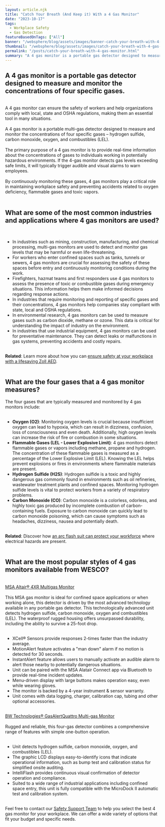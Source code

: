 ```yaml
---
layout: article.njk
title: "Catch Your Breath (And Keep it) With a 4 Gas Monitor"
date: "2023-10-17"
tags:
  - Workplace Safety
  - Gas Detection
featureBasedOnTags: ["All"]
banner: "/websphere/blog/assets/images/banner-catch-your-breath-with-4-gas-monitor.webp"
thumbnail: "/websphere/blog/assets/images/catch-your-breath-with-4-gas-monitor.webp"
permalink: "/posts/catch-your-breath-with-4-gas-monitor.html"
summary: "A 4 gas monitor is a portable gas detector designed to measure and monitor the concentrations of four specific gases."
---
```


<h2 class="intro">A 4 gas monitor is a portable gas detector designed to measure and monitor the concentrations of four specific gases.</h2>
<br>
A 4 gas monitor can ensure the safety of workers and help organizations comply with local, state and OSHA regulations, making them an essential tool in many situations.
<br><br>
A 4 gas monitor is a portable multi-gas detector designed to measure and monitor the concentrations of four specific gases ­&ndash; hydrogen sulfide, carbon monoxide, oxygen, and combustibles (LEL).
<br><br>
The primary purpose of a 4 gas monitor is to provide real-time information about the concentrations of gases to individuals working in potentially hazardous environments. If the 4-gas monitor detects gas levels exceeding safe limits, it will typically trigger audible and visual alarms to warn employees.
<br><br>
By continuously monitoring these gases, 4 gas monitors play a critical role in maintaining workplace safety and preventing accidents related to oxygen deficiency, flammable gases and toxic vapors.
<br><br>
<h2>What are some of the most common industries and applications where 4 gas monitors are used?</h2>
<br>
<ul>
    <li>In industries such as mining, construction, manufacturing, and chemical processing, multi-gas monitors are used to detect and monitor gas levels that may be harmful or even life-threatening.</li>
    <li>For workers who enter confined spaces such as tanks, tunnels or sewers, 4 gas monitors are crucial for assessing the safety of these spaces before entry and continuously monitoring conditions during the work.</li>
    <li>Firefighters, hazmat teams and first responders use 4 gas monitors to assess the presence of toxic or combustible gases during emergency situations. This information helps them make informed decisions regarding response actions.</li>
    <li>In industries that require monitoring and reporting of specific gases and their concentrations, 4 gas monitors help companies stay compliant with state, local and OSHA regulations.</li>
    <li>In environmental research, 4 gas monitors can be used to measure gases such as carbon dioxide, methane or ozone. This data is critical for understanding the impact of industry on the environment.</li>
    <li>In industries that use industrial equipment, 4 gas monitors can be used for preventative maintenance. They can detect leaks or malfunctions in gas systems, preventing accidents and costly repairs.</li>
</ul>
<br>
<strong>Related</strong>: Learn more about how you can <a href="https://conney.com/websphere/blog/posts/zoll-aeds-can-be-a-lifesaver-for-cardiac-arrest-victims.html?utm_medium=4-gas-monitor&utm_source=Blog&utm_campaign=Conney">ensure safety at your workplace with a lifesaving Zoll AED</a>.
<br><br>
<h2>What are the four gases that a 4 gas monitor measures?</h2>
The four gases that are typically measured and monitored by 4 gas monitors include:
<br><br>
<ul>
    <li><strong>Oxygen (O2)</strong>:  Monitoring oxygen levels is crucial because insufficient oxygen can lead to hypoxia, which can result in dizziness, confusion, loss of consciousness and even death. Additionally, high oxygen levels can increase the risk of fire or combustion in some situations.</li>
    <li><strong>Flammable Gases (LEL - Lower Explosive Limit)</strong>: 4 gas monitors detect flammable gases or vapors including methane, propane and hydrogen. The concentration of these flammable gases is measured as a percentage of the Lower Explosive Limit (LEL). Knowing the LEL helps prevent explosions or fires in environments where flammable materials are present.</li>
    <li><strong>Hydrogen Sulfide (H2S)</strong>: Hydrogen sulfide is a toxic and highly dangerous gas commonly found in environments such as oil refineries, wastewater treatment plants and confined spaces. Monitoring hydrogen sulfide levels is vital to protect workers from a variety of respiratory problems.</li>
    <li><strong>Carbon Monoxide (CO)</strong>: Carbon monoxide is a colorless, odorless, and highly toxic gas produced by incomplete combustion of carbon-containing fuels. Exposure to carbon monoxide can quickly lead to carbon monoxide poisoning, which can cause symptoms such as headaches, dizziness, nausea and potentially death.</li>
</ul>
<br>
<strong>Related</strong>: Discover how <a href="https://www.conney.com/websphere/blog/posts/suit-up-choosing-right-arc-flash-suit-job.html?utm_medium=4-gas-monitor&utm_source=Blog&utm_campaign=Conney">an arc flash suit can protect your workforce</a> where electrical hazards are present.
<br><br>
<h2>What are the most popular styles of 4 gas monitors available from WESCO?</h2>
<br>
<a href="https://www.conney.com/style/msa-altair-4xr-multigas-monitors?PMWTNO=000000000317933&utm_medium=4-gas-monitor&utm_source=Blog&utm_campaign=MSA">MSA Altair&reg; 4XR Multigas Monitor</a>
<br><br>
This MSA gas monitor is ideal for confined space applications or when working alone, this detector is driven by the most advanced technology available in any portable gas detector. This technologically advanced unit detects hydrogen sulfide, carbon monoxide, oxygen and combustibles (LEL). The waterproof rugged housing offers unsurpassed durability, including the ability to survive a 25-foot drop.
<br><br>
<ul>
    <li>XCell&reg; Sensors provide responses 2-times faster than the industry average.</li>
    <li>MotionAlert feature activates a "man down" alarm if no motion is detected for 30 seconds.</li>
    <li>InstantAlert feature allows users to manually activate an audible alarm to alert those nearby to potentially dangerous situations.</li>
    <li>Unit can be paired with the MSA Alatair Connect app via Bluetooth to provide real-time incident updates.</li>
    <li>Menu-driven display with large buttons makes operation easy, even while wearing gloves.</li>
    <li>The monitor is backed by a 4-year instrument & sensor warranty.</li>
    <li>Unit comes with data logging, charger, calibration cap, tubing and other optional accessories.</li>
</ul>
<br>
<a href="https://www.conney.com/product/bw-technologies-gasalertquattro-multigas-monitor-carbon-monoxide-hydrogen-sulfide-oxygen-lel?PMSTNO=STY001766&PMWTNO=000000000317933&utm_medium=4-gas-monitor&utm_source=Blog&utm_campaign=Honeywell">BW Technologies&reg; GasAlertQuattro Multi-gas Monitor</a>
<br><br>
Rugged and reliable, this four-gas detector combines a comprehensive range of features with simple one-button operation.
<br><br>
<ul>
    <li>Unit detects hydrogen sulfide, carbon monoxide, oxygen, and combustibles (LEL).</li>
    <li>The graphic LCD displays easy-to-identify icons that indicate operational information, such as bump test and calibration status for simplified onsite auditing.</li>
    <li>IntelliFlash provides continuous visual confirmation of detector operation and compliance.</li>
    <li>Suited to a wide range of industrial applications including confined space entry, this unit is fully compatible with the MicroDock II automatic test and calibration system.</li>
</ul>
<br>
Feel free to contact our <a href="https://www.conney.com/pages/safetyservices?utm_medium=4-gas-monitor&utm_source=Blog&utm_campaign=Conney">Safety Support Team</a> to help you select the best 4 gas monitor for your workplace. We can offer a wide variety of options that fit your budget and specific needs.